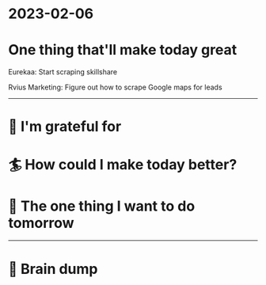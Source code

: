# 2023-02-06

# One thing that'll make today great

Eurekaa: Start scraping skillshare

Rvius Marketing: Figure out how to scrape Google maps for leads

---

# 🤗 I'm grateful for


# 🏄 How could I make today better?


# 🏹 The one thing I want to do tomorrow

---

# 💭 Brain dump




